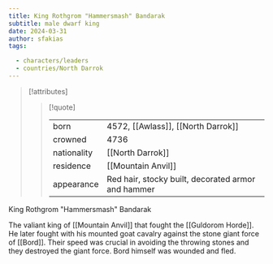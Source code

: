 ```yaml
---
title: King Rothgrom "Hammersmash" Bandarak
subtitle: male dwarf king
date: 2024-03-31
author: sfakias
tags:

  - characters/leaders
  - countries/North Darrok
---
```

> [!attributes]
> 
> > [!quote]
> >
> > | | |
> > | --- | --- |
> > | born | 4572, [[Awlass]], [[North Darrok]] |
> > | crowned | 4736 |
> > | nationality | [[North Darrok]] |
> > | residence | [[Mountain Anvil]] |
> > | appearance | Red hair, stocky built, decorated armor and hammer |

King Rothgrom "Hammersmash" Bandarak

The valiant king of [[Mountain Anvil]] that fought the [[Guldorom Horde]]. He later fought with his mounted goat cavalry against the stone giant force of [[Bord]]. Their speed was crucial in avoiding the throwing stones and they destroyed the giant force. Bord himself was wounded and fled.